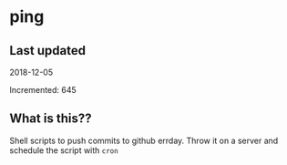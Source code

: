 # ping

## Last updated
2018-12-05

Incremented: 645

## What is this??
Shell scripts to push commits to github errday. Throw it on a server and schedule the script with `cron`
